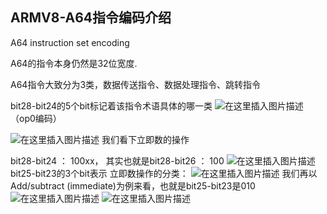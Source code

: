 ## ARMV8-A64指令编码介绍



A64 instruction set encoding

A64的指令本身仍然是32位宽度.

A64指令大致分为3类，数据传送指令、数据处理指令、跳转指令

bit28-bit24的5个bit标记着该指令术语具体的哪一类
![在这里插入图片描述](https://img-blog.csdnimg.cn/20201009165204725.png#pic_center)
（op0编码）

![在这里插入图片描述](https://img-blog.csdnimg.cn/20201009165010284.png?x-oss-process=image/watermark,type_ZmFuZ3poZW5naGVpdGk,shadow_10,text_aHR0cHM6Ly9ibG9nLmNzZG4ubmV0L3dlaXhpbl80MjEzNTA4Nw==,size_16,color_FFFFFF,t_70#pic_center)
我们看下立即数的操作

bit28-bit24 ： 100xx， 其实也就是bit28-bit26 ： 100
![在这里插入图片描述](https://img-blog.csdnimg.cn/20201009165315740.png#pic_center)
bit25-bit23的3个bit表示 立即数操作的分类：
![在这里插入图片描述](https://img-blog.csdnimg.cn/20201009165422736.png?x-oss-process=image/watermark,type_ZmFuZ3poZW5naGVpdGk,shadow_10,text_aHR0cHM6Ly9ibG9nLmNzZG4ubmV0L3dlaXhpbl80MjEzNTA4Nw==,size_16,color_FFFFFF,t_70#pic_center)
我们再以Add/subtract (immediate)为例来看，也就是bit25-bit23是010
![在这里插入图片描述](https://img-blog.csdnimg.cn/20201009165625520.png)
![在这里插入图片描述](https://img-blog.csdnimg.cn/20201009171734719.png?x-oss-process=image/watermark,type_ZmFuZ3poZW5naGVpdGk,shadow_10,text_aHR0cHM6Ly9ibG9nLmNzZG4ubmV0L3dlaXhpbl80MjEzNTA4Nw==,size_16,color_FFFFFF,t_70#pic_center)

